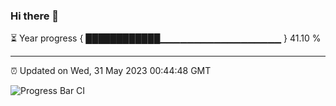 ### Hi there 👋

⏳ Year progress { ████████████▁▁▁▁▁▁▁▁▁▁▁▁▁▁▁▁▁▁ } 41.10 %

---

⏰ Updated on Wed, 31 May 2023 00:44:48 GMT

![Progress Bar CI](https://github.com/Shyam-Makwana/GitHub-Actions-Demo/workflows/Progress%20Bar%20CI/badge.svg)
